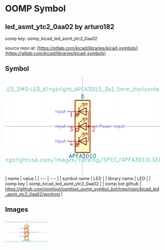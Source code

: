 # OOMP Symbol  
## led_asmt_ytc2_0aa02  by arturo182  
  
oomp key: oomp_kicad_led_asmt_ytc2_0aa02  
  
source repo at: [https://gitlab.com/kicad/libraries/kicad-symbols](https://gitlab.com/kicad/libraries/kicad-symbols)  
## Symbol  
  
[![working.png](working_600.png)](working.png)  
| name | value | 
| --- | --- | 
| symbol name | LED | 
| library name | LED | 
| oomp key | oomp_kicad_led_asmt_ytc2_0aa02 | 
| oomp bot github | https://github.com/oomlout/oomlout_oomp_symbol_bot/tree/main/kicad_led_asmt_ytc2_0aa02/working | 
## Images  
  
[![working.png](working_140.png)](working.png)  
